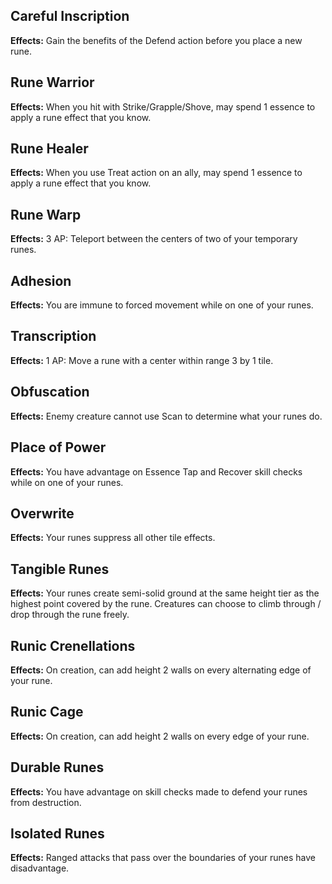 ## Careful Inscription
**Effects:** Gain the benefits of the Defend action before you place a new rune.

## Rune Warrior
**Effects:** When you hit with Strike/Grapple/Shove, may spend 1 essence to apply a rune effect that you know.

## Rune Healer
**Effects:** When you use Treat action on an ally, may spend 1 essence to apply a rune effect that you know.

## Rune Warp
**Effects:** 3 AP: Teleport between the centers of two of your temporary runes.

## Adhesion
**Effects:** You are immune to forced movement while on one of your runes.

## Transcription
**Effects:** 1 AP: Move a rune with a center within range 3 by 1 tile.

## Obfuscation
**Effects:** Enemy creature cannot use Scan to determine what your runes do.

## Place of Power
**Effects:** You have advantage on Essence Tap and Recover skill checks while on one of your runes.

## Overwrite
**Effects:** Your runes suppress all other tile effects.

## Tangible Runes
**Effects:** Your runes create semi-solid ground at the same height tier as the highest point covered by the rune. Creatures can choose to climb through / drop through the rune freely.

## Runic Crenellations
**Effects:** On creation, can add height 2 walls on every alternating edge of your rune.

## Runic Cage
**Effects:** On creation, can add height 2 walls on every edge of your rune.

## Durable Runes
**Effects:** You have advantage on skill checks made to defend your runes from destruction.

## Isolated Runes
**Effects:** Ranged attacks that pass over the boundaries of your runes have disadvantage.

